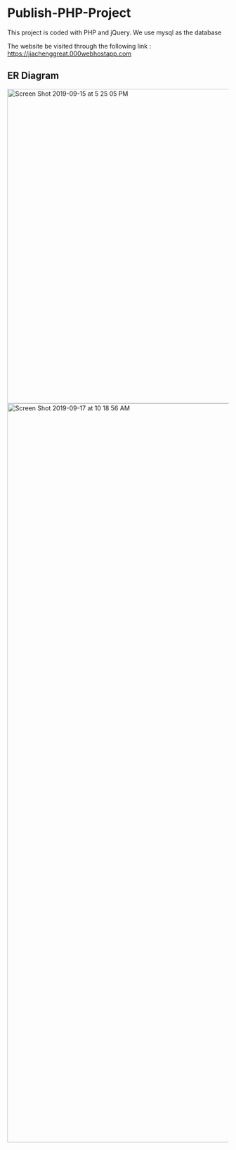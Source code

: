 # Publish-PHP-Project
This project is coded with PHP and jQuery.
We use mysql as the database

The website be visited through the following link : https://jiachenggreat.000webhostapp.com
## ER Diagram
<img width="715" alt="Screen Shot 2019-09-15 at 5 25 05 PM" src="https://user-images.githubusercontent.com/42711913/64928961-bb2a0a80-d862-11e9-9e1f-5b4fd311f6fd.png">
<img width="1680" alt="Screen Shot 2019-09-17 at 10 18 56 AM" src="https://user-images.githubusercontent.com/42711913/65001882-ad44ba00-d934-11e9-858a-55455b49177b.png">
